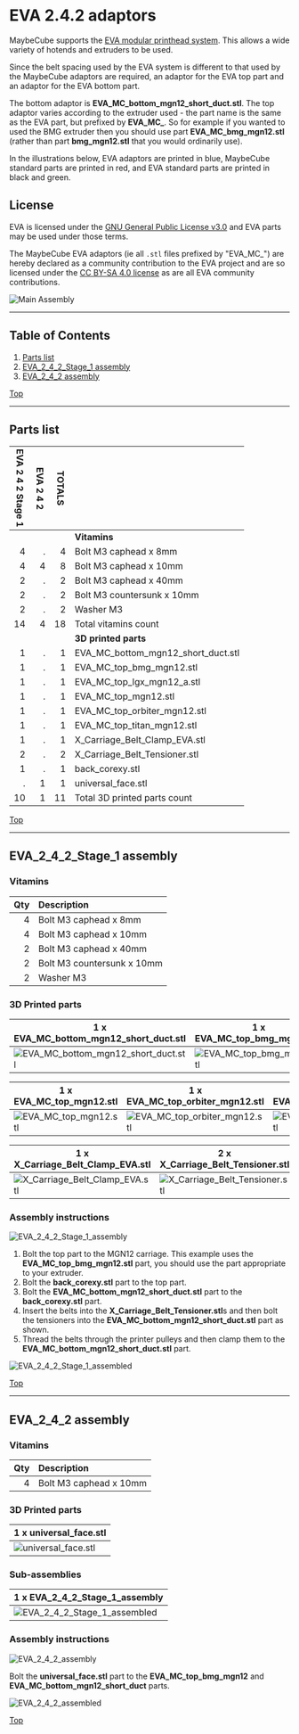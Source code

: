 <a name="TOP"></a>

# EVA 2.4.2 adaptors

MaybeCube supports the [EVA modular printhead system](https://main.eva-3d.page). This allows a wide variety of hotends
and extruders to be used.

Since the belt spacing used by the EVA system is different to that used by the MaybeCube
adaptors are required, an adaptor for the EVA top part and an adaptor for the EVA bottom part.

The bottom adaptor is **EVA_MC_bottom_mgn12_short_duct.stl**.
The top adaptor varies according to the extruder used - the part name is the same as the EVA part, but prefixed by **EVA_MC_**.
So for example if you wanted to used the BMG extruder then you should use part **EVA_MC_bmg_mgn12.stl**
(rather than part **bmg_mgn12.stl** that you would ordinarily use).

In the illustrations below, EVA adaptors are printed in blue, MaybeCube standard parts are printed in red, and EVA standard parts are
printed in black and green.

## License

EVA is licensed under the [GNU General Public License v3.0](https://github.com/EVA-3D/eva-main/blob/main/LICENSE)
and EVA parts may be used under those terms.

The MaybeCube EVA adaptors (ie all `.stl` files prefixed by "EVA_MC_") are hereby declared as a community contribution
to the EVA project and are so licensed under the [CC BY-SA 4.0 license](https://creativecommons.org/licenses/by-sa/4.0/)
as are all EVA community contributions.

![Main Assembly](assemblies/EVA_2_4_2_assembled.png)

<span></span>

---

## Table of Contents

1. [Parts list](#Parts_list)
1. [EVA_2_4_2_Stage_1 assembly](#EVA_2_4_2_Stage_1_assembly)
1. [EVA_2_4_2 assembly](#EVA_2_4_2_assembly)

<span></span>
[Top](#TOP)

---
<a name="Parts_list"></a>

## Parts list

| <span style="writing-mode: vertical-rl; text-orientation: mixed;">EVA 2 4 2 Stage 1</span> | <span style="writing-mode: vertical-rl; text-orientation: mixed;">EVA 2 4 2</span> | <span style="writing-mode: vertical-rl; text-orientation: mixed;">TOTALS</span> |  |
|-----:|-----:|------:|:-------------|
|      |      |       | **Vitamins** |
|   4  |   .  |    4  |  Bolt M3 caphead x  8mm |
|   4  |   4  |    8  |  Bolt M3 caphead x 10mm |
|   2  |   .  |    2  |  Bolt M3 caphead x 40mm |
|   2  |   .  |    2  |  Bolt M3 countersunk x 10mm |
|   2  |   .  |    2  |  Washer M3 |
|  14  |   4  |   18  | Total vitamins count |
|      |      |       | **3D printed parts** |
|   1  |   .  |    1  | EVA_MC_bottom_mgn12_short_duct.stl |
|   1  |   .  |    1  | EVA_MC_top_bmg_mgn12.stl |
|   1  |   .  |    1  | EVA_MC_top_lgx_mgn12_a.stl |
|   1  |   .  |    1  | EVA_MC_top_mgn12.stl |
|   1  |   .  |    1  | EVA_MC_top_orbiter_mgn12.stl |
|   1  |   .  |    1  | EVA_MC_top_titan_mgn12.stl |
|   1  |   .  |    1  | X_Carriage_Belt_Clamp_EVA.stl |
|   2  |   .  |    2  | X_Carriage_Belt_Tensioner.stl |
|   1  |   .  |    1  | back_corexy.stl |
|   .  |   1  |    1  | universal_face.stl |
|  10  |   1  |   11  | Total 3D printed parts count |

<span></span>
[Top](#TOP)

---
<a name="EVA_2_4_2_Stage_1_assembly"></a>

## EVA_2_4_2_Stage_1 assembly

### Vitamins

| Qty | Description |
|----:|:------------|
|   4 | Bolt M3 caphead x  8mm |
|   4 | Bolt M3 caphead x 10mm |
|   2 | Bolt M3 caphead x 40mm |
|   2 | Bolt M3 countersunk x 10mm |
|   2 | Washer M3 |

### 3D Printed parts

| 1 x EVA_MC_bottom_mgn12_short_duct.stl | 1 x EVA_MC_top_bmg_mgn12.stl | 1 x EVA_MC_top_lgx_mgn12_a.stl |
|----------|----------|----------|
| ![EVA_MC_bottom_mgn12_short_duct.stl](stls/EVA_MC_bottom_mgn12_short_duct.png) | ![EVA_MC_top_bmg_mgn12.stl](stls/EVA_MC_top_bmg_mgn12.png) | ![EVA_MC_top_lgx_mgn12_a.stl](stls/EVA_MC_top_lgx_mgn12_a.png) |

| 1 x EVA_MC_top_mgn12.stl | 1 x EVA_MC_top_orbiter_mgn12.stl | 1 x EVA_MC_top_titan_mgn12.stl |
|----------|----------|----------|
| ![EVA_MC_top_mgn12.stl](stls/EVA_MC_top_mgn12.png) | ![EVA_MC_top_orbiter_mgn12.stl](stls/EVA_MC_top_orbiter_mgn12.png) | ![EVA_MC_top_titan_mgn12.stl](stls/EVA_MC_top_titan_mgn12.png) |

| 1 x X_Carriage_Belt_Clamp_EVA.stl | 2 x X_Carriage_Belt_Tensioner.stl | 1 x back_corexy.stl |
|----------|----------|----------|
| ![X_Carriage_Belt_Clamp_EVA.stl](stls/X_Carriage_Belt_Clamp_EVA.png) | ![X_Carriage_Belt_Tensioner.stl](stls/X_Carriage_Belt_Tensioner.png) | ![back_corexy.stl](stls/back_corexy.png) |

### Assembly instructions

![EVA_2_4_2_Stage_1_assembly](assemblies/EVA_2_4_2_Stage_1_assembly.png)

1. Bolt the top part to the MGN12 carriage. This example uses the **EVA_MC_top_bmg_mgn12.stl** part, you should use the part
appropriate to your extruder.
2. Bolt the **back_corexy.stl** part to the top part.
3. Bolt the **EVA_MC_bottom_mgn12_short_duct.stl** part to the **back_corexy.stl** part.
4. Insert the belts into the **X_Carriage_Belt_Tensioner.stl**s and then bolt the tensioners into the
**EVA_MC_bottom_mgn12_short_duct.stl** part as shown.
5. Thread the belts through the printer pulleys and then clamp them to the **EVA_MC_bottom_mgn12_short_duct.stl** part.

![EVA_2_4_2_Stage_1_assembled](assemblies/EVA_2_4_2_Stage_1_assembled.png)

<span></span>
[Top](#TOP)

---
<a name="EVA_2_4_2_assembly"></a>

## EVA_2_4_2 assembly

### Vitamins

| Qty | Description |
|----:|:------------|
|   4 | Bolt M3 caphead x 10mm |

### 3D Printed parts

| 1 x universal_face.stl |
|----------|
| ![universal_face.stl](stls/universal_face.png) |

### Sub-assemblies

| 1 x EVA_2_4_2_Stage_1_assembly |
|----------|
| ![EVA_2_4_2_Stage_1_assembled](assemblies/EVA_2_4_2_Stage_1_assembled_tn.png) |

### Assembly instructions

![EVA_2_4_2_assembly](assemblies/EVA_2_4_2_assembly.png)

Bolt the **universal_face.stl** part to the **EVA_MC_top_bmg_mgn12** and **EVA_MC_bottom_mgn12_short_duct** parts.

![EVA_2_4_2_assembled](assemblies/EVA_2_4_2_assembled.png)

<span></span>
[Top](#TOP)
